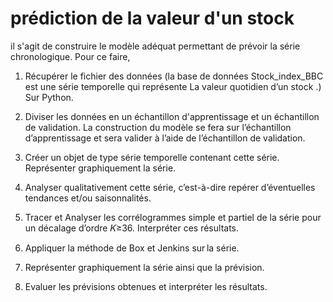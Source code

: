 # prédiction de la valeur d'un stock
il s'agit de construire le modèle adéquat permettant de prévoir la série chronologique. Pour ce faire,

1. Récupérer le fichier des données (la base de données Stock_index_BBC est une série temporelle qui représente La valeur quotidien d’un stock .) Sur Python.

2. Diviser les données en un échantillon d'apprentissage et un échantillon de validation. La construction du modèle se fera sur l’échantillon d’apprentissage et sera valider à l’aide de l’échantillon de validation.

3. Créer un objet de type série temporelle contenant cette série. Représenter graphiquement la série.

4. Analyser qualitativement cette série, c’est-à-dire repérer d’éventuelles tendances et/ou saisonnalités.

5. Tracer et Analyser les corrélogrammes simple et partiel de la série pour un décalage d’ordre 𝐾≥36. Interpréter ces résultats.

6. Appliquer la méthode de Box et Jenkins sur la série.

7. Représenter graphiquement la série ainsi que la prévision.

8. Evaluer les prévisions obtenues et interpréter les résultats.


